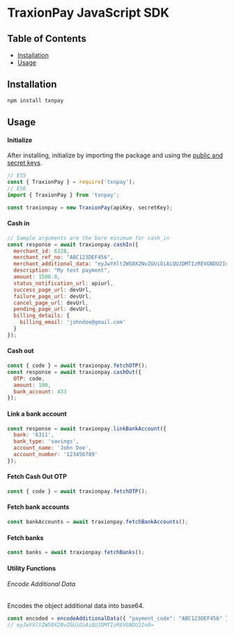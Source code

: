 # TraxionPay JavaScript SDK

## Table of Contents

- [Installation](#installation)
- [Usage](#usage)

## Installation
```sh
npm install txnpay
```

## Usage

#### Initialize
After installing, initialize by importing the package and using the [public and secret keys](https://dev.traxionpay.com/developers-guide).
```javascript
// ES5
const { TraxionPay } = require('txnpay');
// ES6
import { TraxionPay } from 'txnpay';

const traxionpay = new TraxionPay(apiKey, secretKey);
```
#### Cash in
```javascript
// Sample arguments are the bare minimum for cash_in
const response = await traxionpay.cashIn({
  merchant_id: 6328,
  merchant_ref_no: "ABC123DEF456",
  merchant_additional_data: "eyJwYXltZW50X2NvZGUiOiAiQUJDMTIzREVGNDU2In0=",
  description: "My test payment",
  amount: 1500.0,
  status_notification_url: apiurl,
  success_page_url: devUrl,
  failure_page_url: devUrl,
  cancel_page_url: devUrl,
  pending_page_url: devUrl,
  billing_details: {
    billing_email: 'johndoe@gmail.com'
  }
});
```
#### Cash out
```javascript
const { code } = await traxionpay.fetchOTP();
const response = await traxionpay.cashOut({
  OTP: code,
  amount: 100,
  bank_account: 433
});
```
#### Link a bank account
```javascript
const response = await traxionpay.linkBankAccount({
  bank: '6311',
  bank_type: 'savings',
  account_name: 'John Doe',
  account_number: '123456789'
});
```
#### Fetch Cash Out OTP
```javascript
const { code } = await traxionpay.fetchOTP();
```
#### Fetch bank accounts
```javascript
const bankAccounts = await traxionpay.fetchBankAccounts();
```
#### Fetch banks
```javascript
const banks = await traxionpay.fetchBanks();
```
#### Utility Functions
###### Encode Additional Data
Encodes the object additional data into base64. 
```javascript
const encoded = encodeAdditionalData({ "payment_code": "ABC123DEF456" });
// eyJwYXltZW50X2NvZGUiOiAiQUJDMTIzREVGNDU2In0=
```
